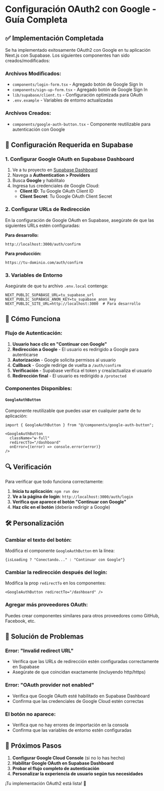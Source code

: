 # Configuración OAuth2 con Google - Guía Completa

## ✅ Implementación Completada

Se ha implementado exitosamente OAuth2 con Google en tu aplicación Next.js con Supabase. Los siguientes componentes han sido creados/modificados:

### Archivos Modificados:
- `components/login-form.tsx` - Agregado botón de Google Sign In
- `components/sign-up-form.tsx` - Agregado botón de Google Sign In  
- `lib/supabase/client.ts` - Configuración optimizada para OAuth
- `.env.example` - Variables de entorno actualizadas

### Archivos Creados:
- `components/google-auth-button.tsx` - Componente reutilizable para autenticación con Google

## 🔧 Configuración Requerida en Supabase

### 1. Configurar Google OAuth en Supabase Dashboard

1. Ve a tu proyecto en [Supabase Dashboard](https://supabase.com/dashboard)
2. Navega a **Authentication > Providers**
3. Busca **Google** y habilítalo
4. Ingresa tus credenciales de Google Cloud:
   - **Client ID**: Tu Google OAuth Client ID
   - **Client Secret**: Tu Google OAuth Client Secret

### 2. Configurar URLs de Redirección

En la configuración de Google OAuth en Supabase, asegúrate de que las siguientes URLs estén configuradas:

**Para desarrollo:**
```
http://localhost:3000/auth/confirm
```

**Para producción:**
```
https://tu-dominio.com/auth/confirm
```

### 3. Variables de Entorno

Asegúrate de que tu archivo `.env.local` contenga:

```env
NEXT_PUBLIC_SUPABASE_URL=tu_supabase_url
NEXT_PUBLIC_SUPABASE_ANON_KEY=tu_supabase_anon_key
NEXT_PUBLIC_SITE_URL=http://localhost:3000  # Para desarrollo
```

## 🚀 Cómo Funciona

### Flujo de Autenticación:

1. **Usuario hace clic en "Continuar con Google"**
2. **Redirección a Google** - El usuario es redirigido a Google para autenticarse
3. **Autorización** - Google solicita permisos al usuario
4. **Callback** - Google redirige de vuelta a `/auth/confirm`
5. **Verificación** - Supabase verifica el token y crea/actualiza el usuario
6. **Redirección final** - El usuario es redirigido a `/protected`

### Componentes Disponibles:

#### `GoogleAuthButton`
Componente reutilizable que puedes usar en cualquier parte de tu aplicación:

```tsx
import { GoogleAuthButton } from "@/components/google-auth-button";

<GoogleAuthButton 
  className="w-full" 
  redirectTo="/dashboard"
  onError={(error) => console.error(error)}
/>
```

## 🔍 Verificación

Para verificar que todo funciona correctamente:

1. **Inicia tu aplicación**: `npm run dev`
2. **Ve a la página de login**: `http://localhost:3000/auth/login`
3. **Verifica que aparece el botón "Continuar con Google"**
4. **Haz clic en el botón** (debería redirigir a Google)

## 🛠️ Personalización

### Cambiar el texto del botón:
Modifica el componente `GoogleAuthButton` en la línea:
```tsx
{isLoading ? "Conectando..." : "Continuar con Google"}
```

### Cambiar la redirección después del login:
Modifica la prop `redirectTo` en los componentes:
```tsx
<GoogleAuthButton redirectTo="/dashboard" />
```

### Agregar más proveedores OAuth:
Puedes crear componentes similares para otros proveedores como GitHub, Facebook, etc.

## 🐛 Solución de Problemas

### Error: "Invalid redirect URL"
- Verifica que las URLs de redirección estén configuradas correctamente en Supabase
- Asegúrate de que coincidan exactamente (incluyendo http/https)

### Error: "OAuth provider not enabled"
- Verifica que Google OAuth esté habilitado en Supabase Dashboard
- Confirma que las credenciales de Google Cloud estén correctas

### El botón no aparece:
- Verifica que no hay errores de importación en la consola
- Confirma que las variables de entorno estén configuradas

## 📝 Próximos Pasos

1. **Configurar Google Cloud Console** (si no lo has hecho)
2. **Habilitar Google OAuth en Supabase Dashboard**
3. **Probar el flujo completo de autenticación**
4. **Personalizar la experiencia de usuario según tus necesidades**

¡Tu implementación OAuth2 está lista! 🎉